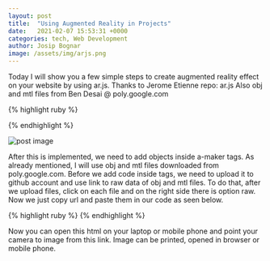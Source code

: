 ```yaml
---
layout: post
title:  "Using Augmented Reality in Projects"
date:   2021-02-07 15:53:31 +0000
categories: tech, Web Development
author: Josip Bognar
image: /assets/img/arjs.png
---
```

Today I will show you a few simple steps to create augmented reality effect on your website by using ar.js. 
Thanks to Jerome Etienne repo: ar.js
Also obj and mtl files from Ben Desai @ poly.google.com

{% highlight ruby %}
<script src="https://aframe.io/releases/0.8.2/aframe.min.js"></script>
<script src="https://cdn.rawgit.com/jeromeetienne/AR.js/1.6.2/aframe/build/aframe-ar.js"></script>
  <body style='margin : 0px; overflow: hidden;'>
    <a-scene embedded arjs>
  <a-marker preset="hiro">
  </a-marker>
  <a-entity camera></a-entity>
    </a-scene>
  </body>
{% endhighlight %}

<img src="{{ page.image }}" class="postimage" alt="post image"> <br>

After this is implemented, we need to add objects inside a-maker tags. As already mentioned, I will use obj and mtl files downloaded from poly.google.com. Before we add code inside tags, we need to upload it to github account and use link to raw data of obj and mtl files. To do that, after we upload files, click on each file and on the right side there is option raw. Now we just copy url and paste them in our code as seen below.


{% highlight ruby %}
<a-entity 
     obj-model="obj: url(https://raw.githubusercontent.com/Bognar/3dobje/master/assets/img/model.obj); 
     mtl: url(https://raw.githubusercontent.com/Bognar/3dobje/master/assets/img/materials.mtl)">
 </a-entity>
{% endhighlight %}

Now you can open this html on your laptop or mobile phone and point your camera to image from this link.
Image can be printed, opened in browser or mobile phone.

